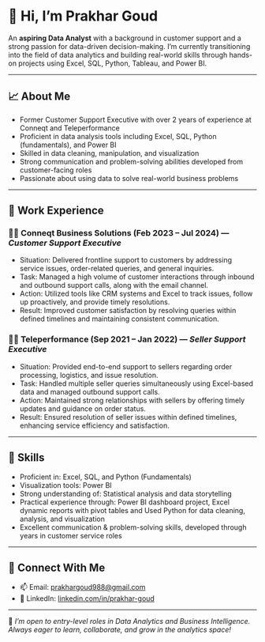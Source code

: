 # 👋 Hi, I’m Prakhar Goud

An **aspiring Data Analyst** with a background in customer support and a strong passion for data-driven decision-making. I’m currently transitioning into the field of data analytics and building real-world skills through hands-on projects using Excel, SQL, Python, Tableau, and Power BI.

---

## 📈 About Me

- Former Customer Support Executive with over 2 years of experience at Conneqt and Teleperformance
- Proficient in data analysis tools including Excel, SQL, Python (fundamentals), and Power BI
- Skilled in data cleaning, manipulation, and visualization
- Strong communication and problem-solving abilities developed from customer-facing roles
- Passionate about using data to solve real-world business problems

---

## 💼 Work Experience

### 🧑‍💼 Conneqt Business Solutions (Feb 2023 – Jul 2024) — *Customer Support Executive*

- Situation: Delivered frontline support to customers by addressing service issues, order-related queries, and general inquiries.
- Task: Managed a high volume of customer interactions through inbound and outbound support calls, along with the email channel.
- Action: Utilized tools like CRM systems and Excel to track issues, follow up proactively, and provide timely resolutions.
- Result: Improved customer satisfaction by resolving queries within defined timelines and maintaining consistent communication.

### 🧑‍💼 Teleperformance (Sep 2021 – Jan 2022) — *Seller Support Executive*

- Situation: Provided end-to-end support to sellers regarding order processing, logistics, and issue resolution.
- Task: Handled multiple seller queries simultaneously using Excel-based data and managed outbound support calls.
- Action: Maintained strong relationships with sellers by offering timely updates and guidance on order status.
- Result: Ensured resolution of seller issues within defined timelines, enhancing service efficiency and satisfaction.

---

## 🔧 Skills

- Proficient in: Excel, SQL, and Python (Fundamentals)
- Visualization tools: Power BI
- Strong understanding of: Statistical analysis and data storytelling
- Practical experience through: Power BI dashboard project, Excel dynamic reports with pivot tables and Used Python for data cleaning, analysis, and visualization
- Excellent communication & problem-solving skills, developed through years in customer service roles

---

## 🔗 Connect With Me

- 📫 Email: [prakhargoud988@gmail.com](mailto:prakhargoud988@gmail.com)  
- 💼 LinkedIn: [linkedin.com/in/prakhar-goud](https://www.linkedin.com/in/prakhar-goud)  

---

📌 *I’m open to entry-level roles in Data Analytics and Business Intelligence. Always eager to learn, collaborate, and grow in the analytics space!*

